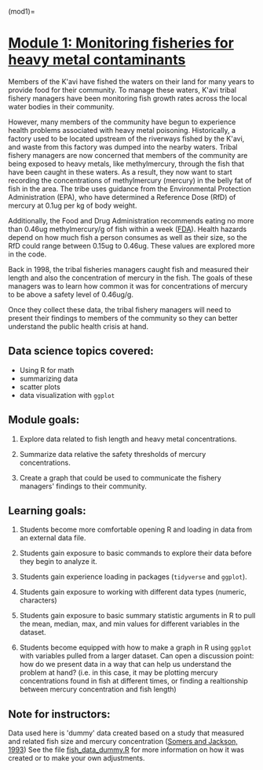 (mod1)=
# [Module 1: Monitoring fisheries for heavy metal contaminants](https://github.com/IndigenousEnvDataSci/EJ-DS/tree/main/Mod1_Fish)

Members of the K'avi have fished the waters on their land for many years to provide food for their community. To manage these waters, K'avi tribal fishery managers have been monitoring fish growth rates across the local water bodies in their community. 

However, many members of the community have begun to experience health problems associated with heavy metal poisoning. Historically, a factory used to be located upstream of the riverways fished by the K'avi, and waste from this factory was dumped into the nearby waters. Tribal fishery managers are now concerned that members of the community are being exposed to heavy metals, like methylmercury, through the fish that have been caught in these waters. As a result, they now want to start recording the concentrations of methylmercury (mercury) in the belly fat of fish in the area. The tribe uses guidance from the Environmental Protection Administration (EPA), who have determined a Reference Dose (RfD) of mercury at 0.1ug per kg of body weight. 

Additionally, the Food and Drug Administration recommends eating no more than 0.46ug methylmercury/g of fish within a week ([FDA](https://www.fda.gov/food/environmental-contaminants-food/technical-information-development-fdaepa-advice-about-eating-fish-those-who-might-become-or-are)). Health hazards depend on how much fish a person consumes as well as their size, so the RfD could range between 0.15ug to 0.46ug. These values are explored more in the code.  

Back in 1998, the tribal fisheries managers caught fish and measured their length and also the concentration of mercury in the fish. The goals of these managers was to learn how common it was for concentrations of mercury to be above a safety level of 0.46ug/g.

Once they collect these data, the tribal fishery managers will need to present their findings to members of the community so they can better understand the public health crisis at hand. 

## Data science topics covered: 

- Using R for math 
- summarizing data
- scatter plots 
- data visualization with `ggplot`

## Module goals:

1. Explore data related to fish length and heavy metal concentrations.

2. Summarize data relative the safety thresholds of mercury concentrations.

3. Create a graph that could be used to communicate the fishery managers' findings to their community. 

## Learning goals:

1. Students become more comfortable opening R and loading in data from an 
external data file. 
  
2. Students gain exposure to basic commands to explore their data before 
they begin to analyze it. 

3. Students gain experience loading in packages (`tidyverse` and `ggplot`). 

4. Students gain exposure to working with different data types (numeric, characters)

5. Students gain exposure to basic summary statistic arguments in R to pull the 
mean, median, max, and min values for different variables in the dataset. 

6. Students become equipped with how to make a graph in R using `ggplot` 
with variables pulled from a larger dataset. Can open a discussion point: 
how do we present data in a way that can help us understand the problem at hand?
(i.e. in this case, it may be plotting mercury concentrations found in fish 
at different times, or finding a realtionship between mercury concentration and fish length)

## Note for instructors: 

Data used here is 'dummy' data created based on a study that measured and related fish size and mercury concentration ([Somers and Jackson, 1993](https://jackson.eeb.utoronto.ca/files/2012/10/Somers-and-Jackson-1993.pdf)) See the file [fish_data_dummy.R](https://github.com/IndigenousEnvDataSci/EJ-DS/blob/main/Mod1_Fish/fish_data_dummy.R) for more information on how it was created or to make your own adjustments. 


